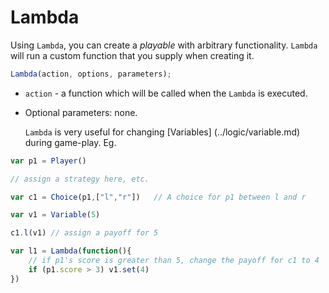 # Lambda

Using `Lambda`, you can create a _playable_ with arbitrary functionality. `Lambda` will run a custom function that you supply when creating it. 

```javascript
Lambda(action, options, parameters);
```

* `action` - a function which will be called when the `Lambda` is executed. 
* Optional parameters: none.

  `Lambda` is very useful for changing [Variables] (../logic/variable.md) during game-play. Eg.

```javascript
var p1 = Player()

// assign a strategy here, etc.

var c1 = Choice(p1,["l","r"])   // A choice for p1 between l and r

var v1 = Variable(5)

c1.l(v1) // assign a payoff for 5

var l1 = Lambda(function(){
    // if p1's score is greater than 5, change the payoff for c1 to 4
    if (p1.score > 3) v1.set(4)     
})
```
